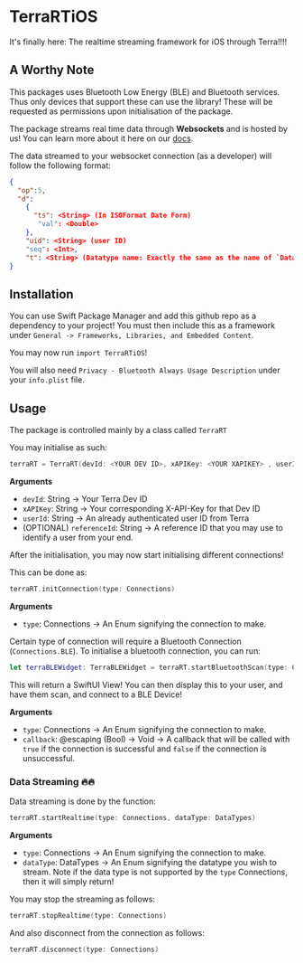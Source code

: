 # TerraRTiOS

It's finally here: The realtime streaming framework for iOS through Terra!!!!

## A Worthy Note

This packages uses Bluetooth Low Energy (BLE) and Bluetooth services. Thus only devices that support these can use the library! These will be requested as permissions upon initialisation of the package.

The package streams real time data through **Websockets** and is hosted by us! You can learn more about it here on our [docs](https://docs.tryterra.co/reference/using-the-websocket-api).

The data streamed to your websocket connection (as a developer) will follow the following format:

```json
{
  "op":5,
  "d":
    {
      "ts": <String> (In ISOFormat Date Form)
       "val": <Double>
    },
    "uid": <String> (user ID)
    "seq": <Int>,
    "t": <String> (Datatype name: Exactly the same as the name of `DataTypes` enum)
}
```

## Installation

You can use Swift Package Manager and add this github repo as a dependency to your project! You must then include this as a framework under 
`General -> Frameworks, Libraries, and Embedded Content`. 

You may now run `import TerraRTiOS`!

You will also need `Privacy - Bluetooth Always Usage Description` under your `info.plist` file. 

## Usage

The package is controlled mainly by a class called `TerraRT`

You may initialise as such:

```swift
terraRT = TerraRT(devId: <YOUR DEV ID>, xAPIKey: <YOUR XAPIKEY> , userId: <YOUR TERRA USER ID>, referenceId: <YOUR REFERENCE ID>
```

**Arguments**

- `devId`: String -> Your Terra Dev ID
- `xAPIKey`: String -> Your corresponding X-API-Key for that Dev ID
- `userId`: String -> An already authenticated user ID from Terra
- (OPTIONAL) `referenceId`: String -> A reference ID that you may use to identify a user from your end.

After the initialisation, you may now start initialising different connections!

This can be done as:

```swift
terraRT.initConnection(type: Connections)
```

**Arguments**

- `type`: Connections -> An Enum signifying the connection to make.

Certain type of connection will require a Bluetooth Connection (`Connections.BLE`). To initialise a bluetooth connection, you can run:

```swift
let terraBLEWidget: TerraBLEWidget = terraRT.startBluetoothScan(type: Connections, callback: @escaping (Bool) -> Void)
```

This will return a SwiftUI View! You can then display this to your user, and have them scan, and connect to a BLE Device! 

**Arguments**

- `type`: Connections -> An Enum signifying the connection to make.
- `callback`: @escaping (Bool) -> Void -> A callback that will be called with `true` if the connection is successful and `false` if the connection is unsuccessful.

### Data Streaming 🔥🔥

Data streaming is done by the function:

```swift
terraRT.startRealtime(type: Connections, dataType: DataTypes)
```
**Arguments**
- `type`: Connections -> An Enum signifying the connection to make.
- `dataType`: DataTypes -> An Enum signifying the datatype you wish to stream. Note if the data type is not supported by the `type` Connections, then it will simply return!

You may stop the streaming as follows:

```swift
terraRT.stopRealtime(type: Connections) 
```

And also disconnect from the connection as follows:

```swift
terraRT.disconnect(type: Connections)
```






